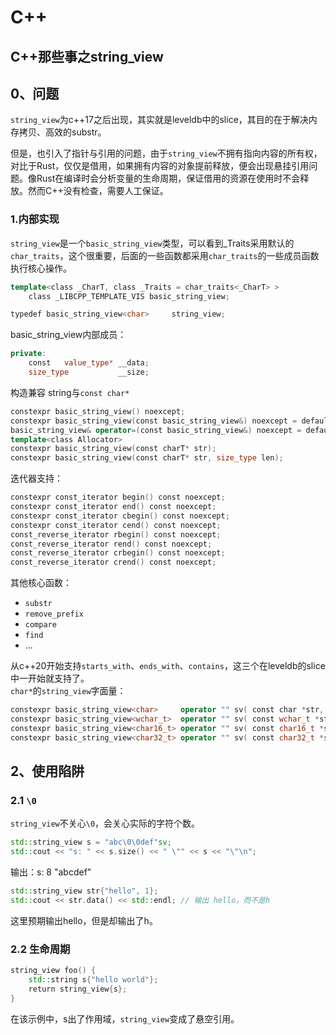 # C++

## C++那些事之string_view
## 0、问题
`string_view`为c++17之后出现，其实就是leveldb中的slice，其目的在于解决内存拷贝、高效的substr。

但是，也引入了指针与引用的问题，由于`string_view`不拥有指向内容的所有权，对比于Rust，仅仅是借用，如果拥有内容的对象提前释放，便会出现悬挂引用问题。像Rust在编译时会分析变量的生命周期，保证借用的资源在使用时不会释放。然而C++没有检查，需要人工保证。


### 1.内部实现
`string_view`是一个`basic_string_view`类型，可以看到_Traits采用默认的`char_traits`，这个很重要，后面的一些函数都采用`char_traits`的一些成员函数执行核心操作。

```cpp
template<class _CharT, class _Traits = char_traits<_CharT> >
    class _LIBCPP_TEMPLATE_VIS basic_string_view;

typedef basic_string_view<char>     string_view;
```
basic_string_view内部成员：
```cpp
private:
    const   value_type* __data;
    size_type           __size;
```
构造兼容 string与`const char*`
```cpp
constexpr basic_string_view() noexcept;
constexpr basic_string_view(const basic_string_view&) noexcept = default;
basic_string_view& operator=(const basic_string_view&) noexcept = default;
template<class Allocator>
constexpr basic_string_view(const charT* str);
constexpr basic_string_view(const charT* str, size_type len);
```
迭代器支持：
```cpp
constexpr const_iterator begin() const noexcept;
constexpr const_iterator end() const noexcept;
constexpr const_iterator cbegin() const noexcept;
constexpr const_iterator cend() const noexcept;
const_reverse_iterator rbegin() const noexcept;
const_reverse_iterator rend() const noexcept;
const_reverse_iterator crbegin() const noexcept;
const_reverse_iterator crend() const noexcept;
```
其他核心函数：

- `substr`
- `remove_prefix`
- `compare`
- `find`
- ...

从c++20开始支持`starts_with`、`ends_with`、`contains`，这三个在leveldb的slice中一开始就支持了。<br />`char*`的`string_view`字面量：
```cpp
constexpr basic_string_view<char>     operator "" sv( const char *str,     size_t len ) noexcept;
constexpr basic_string_view<wchar_t>  operator "" sv( const wchar_t *str,  size_t len ) noexcept;
constexpr basic_string_view<char16_t> operator "" sv( const char16_t *str, size_t len ) noexcept;
constexpr basic_string_view<char32_t> operator "" sv( const char32_t *str, size_t len ) noexcept;
```
<a name="zkjtK"></a>
## 2、使用陷阱
<a name="MPlPl"></a>
### 2.1 `\0`
`string_view`不关心`\0`，会关心实际的字符个数。
```cpp
std::string_view s = "abc\0\0def"sv;
std::cout << "s: " << s.size() << " \"" << s << "\"\n";
```
输出：s: 8 "abcdef"
```cpp
std::string_view str{"hello", 1};
std::cout << str.data() << std::endl; // 输出 hello，而不是h
```
这里预期输出hello，但是却输出了h。
<a name="IB4IK"></a>
### 2.2 生命周期
```cpp
string_view foo() {
    std::string s{"hello world"};
    return string_view{s};
}
```
在该示例中，s出了作用域，`string_view`变成了悬空引用。
